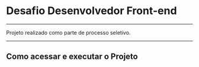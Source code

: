 <h1>Desafio Desenvolvedor Front-end</h1>
<hr>
Projeto realizado como parte de processo seletivo.
<hr>

<h2>Como acessar e executar o Projeto</h2>
